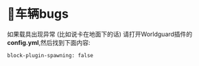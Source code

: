 # 🚙车辆bugs

如果载具出现异常 \(比如说卡在地面下的话\) 请打开Worldguard插件的**config.yml**,然后找到下面内容:

```text
block-plugin-spawning: false
```

